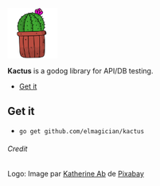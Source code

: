 <img src="kactus.png" alt="logo" height="100">

**Kactus** is a godog library for API/DB testing.

<!-- TOC -->

- [Get it](#get-it)

<!-- /TOC -->

## Get it

- `go get github.com/elmagician/kactus`


###### Credit

Logo: Image par <a href="https://pixabay.com/fr/users/Katillustrationlondon-10871763/?utm_source=link-attribution&amp;utm_medium=referral&amp;utm_campaign=image&amp;utm_content=4294916">Katherine Ab</a> de <a href="https://pixabay.com/fr/?utm_source=link-attribution&amp;utm_medium=referral&amp;utm_campaign=image&amp;utm_content=4294916">Pixabay</a>
